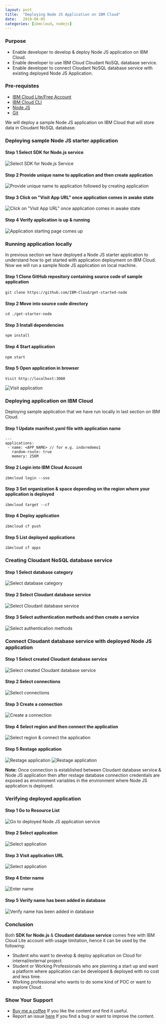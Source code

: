 ```yaml
---
layout: post
title:  "Deploying Node JS Application on IBM Cloud"
date:   2019-06-05
categories: [ibmcloud, nodejs]
---
```


### Purpose

- Enable developer to develop & deploy Node JS application on IBM Cloud.
- Enable developer to use IBM Cloud Cloudant NoSQL database service.
- Enable developer to connect Cloudant NoSQL database service with existing deployed Node JS Application.

### Pre-requistes

- [IBM Cloud Lite/Free Account](https://cloud.ibm.com/registration)
- [IBM Cloud CLI](https://cloud.ibm.com/docs/cli/index.html)
- [Node JS](https://nodejs.org/en/download/current/)
- [Git](https://git-scm.com/book/en/v2/Getting-Started-Installing-Git)

We will deploy a sample Node JS application on IBM Cloud that will store data in Cloudant NoSQL database.

### Deploying sample Node JS starter application

#### Step 1 Select SDK for Node.js service
![Select SDK for Node.js Service](https://raw.githubusercontent.com/sagar-jadhav/sagar-jadhav.github.io/master/static/img/_posts/deploying_nodejs_app_on_ibmcloud/step_1_1.jpg)

#### Step 2 Provide unique name to application and then create application
![Provide unique name to application followed by creating application](https://raw.githubusercontent.com/sagar-jadhav/sagar-jadhav.github.io/master/static/img/_posts/deploying_nodejs_app_on_ibmcloud/step_1_2.jpg)

#### Step 3 Click on "Visit App URL" once application comes in awake state
![Click on "Visit App URL" once application comes in awake state](https://raw.githubusercontent.com/sagar-jadhav/sagar-jadhav.github.io/master/static/img/_posts/deploying_nodejs_app_on_ibmcloud/step_1_3.jpg)

#### Step 4 Verify application is up & running
![Application starting page comes up](https://raw.githubusercontent.com/sagar-jadhav/sagar-jadhav.github.io/master/static/img/_posts/deploying_nodejs_app_on_ibmcloud/step_1_4.jpg)


### Running application locally

In previous section we have deployed a Node JS starter application to understand how to get started with application deployment on IBM Cloud. Now we will run a sample Node JS application on local machine.

#### Step 1 Clone GitHub repository containing source code of sample application

```
git clone https://github.com/IBM-Cloud/get-started-node
```

#### Step 2 Move into source code directory

```
cd ./get-starter-node
```

#### Step 3 Install dependencies

```
npm install
```

#### Step 4 Start application

```
npm start
```

#### Step 5 Open application in browser

```
Visit http://localhost:3000
```
![Visit application](https://raw.githubusercontent.com/sagar-jadhav/sagar-jadhav.github.io/master/static/img/_posts/deploying_nodejs_app_on_ibmcloud/step_1_5.jpg)

### Deploying application on IBM Cloud
Deploying sample application that we have run locally in last section on IBM Cloud.

#### Step 1 Update manifest.yaml file with application name

```
---
applications:
 - name: <APP_NAME> // for e.g. indoredemo1   
   random-route: true
   memory: 256M
```

#### Step 2 Login into IBM Cloud Account

```
ibmcloud login --sso
```

#### Step 3 Set organization & space depending on the region where your application is deployed

```
ibmcloud target --cf
```

#### Step 4 Deploy application

```
ibmcloud cf push
```

#### Step 5 List deployed applications

```
ibmcloud cf apps
```

### Creating Cloudant NoSQL database service

#### Step 1 Select database category
![Select database category](https://raw.githubusercontent.com/sagar-jadhav/sagar-jadhav.github.io/master/static/img/_posts/deploying_nodejs_app_on_ibmcloud/step_2_1.jpg)

#### Step 2 Select Cloudant database service
![Select Cloudant database service](https://raw.githubusercontent.com/sagar-jadhav/sagar-jadhav.github.io/master/static/img/_posts/deploying_nodejs_app_on_ibmcloud/step_2_2.jpg)

#### Step 3 Select authentication methods and then create a service
![Select authentication methods](https://raw.githubusercontent.com/sagar-jadhav/sagar-jadhav.github.io/master/static/img/_posts/deploying_nodejs_app_on_ibmcloud/step_2_3.jpg)

### Connect Cloudant database service with deployed Node JS application

#### Step 1 Select created Cloudant database service
![Select created Cloudant database service](https://raw.githubusercontent.com/sagar-jadhav/sagar-jadhav.github.io/master/static/img/_posts/deploying_nodejs_app_on_ibmcloud/step_2_4.jpg)

#### Step 2 Select connections
![Select connections](https://raw.githubusercontent.com/sagar-jadhav/sagar-jadhav.github.io/master/static/img/_posts/deploying_nodejs_app_on_ibmcloud/step_2_5.jpg)

#### Step 3 Create a connection
![Create a connection](https://raw.githubusercontent.com/sagar-jadhav/sagar-jadhav.github.io/master/static/img/_posts/deploying_nodejs_app_on_ibmcloud/step_2_6.jpg)

#### Step 4 Select region and then connect the application
![Select region & connect the application](https://raw.githubusercontent.com/sagar-jadhav/sagar-jadhav.github.io/master/static/img/_posts/deploying_nodejs_app_on_ibmcloud/step_2_7.jpg)

#### Step 5 Restage application
![Restage application](https://raw.githubusercontent.com/sagar-jadhav/sagar-jadhav.github.io/master/static/img/_posts/deploying_nodejs_app_on_ibmcloud/step_2_8.jpg)
![Restage application](https://raw.githubusercontent.com/sagar-jadhav/sagar-jadhav.github.io/master/static/img/_posts/deploying_nodejs_app_on_ibmcloud/step_2_9.jpg)

**Note:**
Once connection is established between Cloudant database service & Node JS application then after restage database connection credentials are exposed as environment variables in the environment where Node JS application is deployed.

### Verifying deployed application

#### Step 1 Go to Resource List
![Go to deployed Node JS application service](https://raw.githubusercontent.com/sagar-jadhav/sagar-jadhav.github.io/master/static/img/_posts/deploying_nodejs_app_on_ibmcloud/step_2_10.jpg)

#### Step 2 Select application
![Select application](https://raw.githubusercontent.com/sagar-jadhav/sagar-jadhav.github.io/master/static/img/_posts/deploying_nodejs_app_on_ibmcloud/step_2_11.jpg)

#### Step 3 Visit application URL
![Select application](https://raw.githubusercontent.com/sagar-jadhav/sagar-jadhav.github.io/master/static/img/_posts/deploying_nodejs_app_on_ibmcloud/step_2_12.jpg)

#### Step 4 Enter name
![Enter name](https://raw.githubusercontent.com/sagar-jadhav/sagar-jadhav.github.io/master/static/img/_posts/deploying_nodejs_app_on_ibmcloud/step_2_13.jpg)

#### Step 5 Verify name has been added in database
![Verify name has been added in database](https://raw.githubusercontent.com/sagar-jadhav/sagar-jadhav.github.io/master/static/img/_posts/deploying_nodejs_app_on_ibmcloud/step_2_14.jpg)

### Conclusion

Both **SDK for Node.js** & **Cloudant database service** comes free with IBM Cloud Lite account with usage limitation, hence it can be used by the following:

- Student who want to develop & deploy application on Cloud for internal/external project.
- Student or Working Professionals who are planning a start up and want a platform where application can be developed & deployed with no cost and less time.
- Working professional who wants to do some kind of POC or want to explore Cloud.

### Show Your Support

- [Buy me a coffee](https://www.buymeacoffee.com/sagarjadhv23) If you like the content and find it useful.
- Report an issue [here](https://github.com/developersthought/roadmap/issues/new) If you find a bug or want to improve the content.
